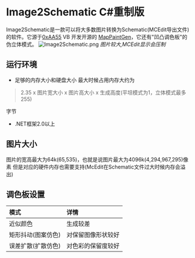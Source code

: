 
# Image2Schematic C#重制版
Image2Schematic是一款可以将大多数图片转换为Schematic(MCEdit导出文件)的软件。它源于[0xAA55](https://www.0xaa55.com/) VB 开发开源的 [MapPaintGen](https://www.0xaa55.com/thread-2035-1-1.html)，它还有"凹凸调色板"的伪立体模式。
![Image2Schematic.png](https://i.loli.net/2020/10/04/UcAHs39bqQBjWwp.png)
_图片较大,MCEdit显示会压制_
## 运行环境
  - 足够的内存大小和硬盘大小
  最大时候占用内存大约为
 > 2.35 x 图片宽大小 x 图片高大小 x 生成高度(平坦模式为1，立体模式最多255)
  
  字节
  - .NET框架2.0以上

## 图片大小
图片的宽高最大为64k(65,535)，也就是说图片最大为4096k(4,294,967,295)像素
但是对应的硬件内存也需要支持(McEdit在Schematic文件过大时候内存会溢出)
## 调色板设置
 |模式|详情|
|:--|:--|
|  近似颜色 | 生成较差  |
|  矩形抖动(图案仿色) | 对保留图像形状较好  |
| 误差扩散(扩散仿色) |  对色彩的保留度较好|

